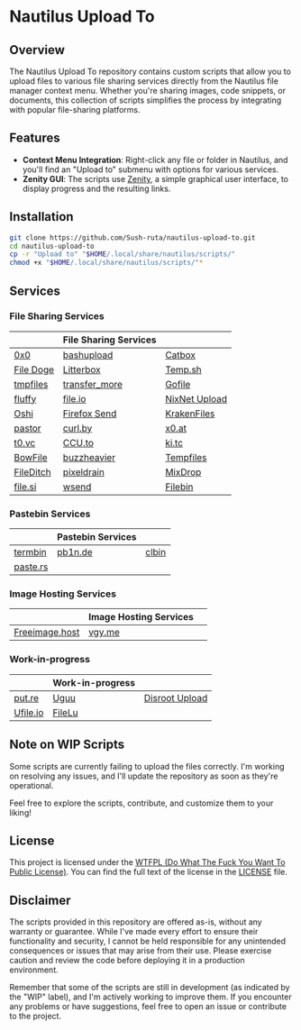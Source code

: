 Nautilus Upload To
==================

Overview
--------

The Nautilus Upload To repository contains custom scripts that allow you to upload files to various file sharing services directly from the Nautilus file manager context menu. Whether you're sharing images, code snippets, or documents, this collection of scripts simplifies the process by integrating with popular file-sharing platforms.

Features
--------

-   **Context Menu Integration**: Right-click any file or folder in Nautilus, and you'll find an "Upload to" submenu with options for various services.
-   **Zenity GUI**: The scripts use [Zenity](https://help.gnome.org/users/zenity/stable/), a simple graphical user interface, to display progress and the resulting links.

Installation
------------

```bash
git clone https://github.com/Sush-ruta/nautilus-upload-to.git
cd nautilus-upload-to
cp -r "Upload to" "$HOME/.local/share/nautilus/scripts/"
chmod +x "$HOME/.local/share/nautilus/scripts/"*
```

Services
--------

### File Sharing Services
|                                     | File Sharing Services                      |                                              |
| ----------------------------------- | ------------------------------------------ | -------------------------------------------- |
| [0x0](https://0x0.st/)              | [bashupload](https://bashupload.com/)      | [Catbox](https://catbox.moe/)                |
| [File Doge](https://filedoge.com/)  | [Litterbox](https://litterbox.catbox.moe/) | [Temp.sh](http://Temp.sh)                    |
| [tmpfiles](https://tmpfiles.org/)   | [transfer_more](https://up.sceptique.eu/)  | [Gofile](https://gofile.io/)                 |
| [fluffy](https://fluffy.cc/)        | [file.io](http://file.io)                  | [NixNet Upload](https://up.nixnet.services/) |
| [Oshi](https://oshi.at/)            | [Firefox Send](https://send.vis.ee/)       | [KrakenFiles](https://krakenfiles.com/)      |
| [pastor](https://c-v.sh/)           | [curl.by](http://curl.by)                  | [x0.at](http://x0.at)                        |
| [t0.vc](http://t0.vc)               | [CCU.to](http://CCU.to)                    | [ki.tc](http://ki.tc)                        |
| [BowFile](https://bowfile.com/)     | [buzzheavier](https://buzzheavier.com/)    | [Tempfiles](https://tempfiles.ninja/)        |
| [FileDitch](https://fileditch.com/) | [pixeldrain](https://pixeldrain.com/)      | [MixDrop](https://mixdrop.ag/)               |
| [file.si](https://file.si/)         | [wsend](https://wsend.net/)                | [Filebin](https://filebin.net/)              |

### Pastebin Services
|                                 | Pastebin Services         |                             |
| ------------------------------- | ------------------------- | --------------------------- |
| [termbin](https://termbin.com/) | [pb1n.de](http://pb1n.de) | [clbin](https://clbin.com/) |
| [paste.rs](http://paste.rs)     |                           |                             |

### Image Hosting Services
|                                         | Image Hosting Services  |     |
| --------------------------------------- | ----------------------- | --- |
| [Freeimage.host](http://Freeimage.host) | [vgy.me](http://vgy.me) |     |

### Work-in-progress
|                               | Work-in-progress              |                                               |
| ----------------------------- | ----------------------------- | --------------------------------------------- |
| [put.re](http://put.re)       | [Uguu](https://uguu.se/)      | [Disroot Upload](https://upload.disroot.org/) |
| [Ufile.io](https://ufile.io/) | [FileLu](https://filelu.com/) |                                               |

Note on WIP Scripts
-------------------

Some scripts are currently failing to upload the files correctly. I'm working on resolving any issues, and I'll update the repository as soon as they're operational.

Feel free to explore the scripts, contribute, and customize them to your liking!

License
-------

This project is licensed under the [WTFPL (Do What The Fuck You Want To Public License)](https://github.com/Sush-ruta/custom-desktop/blob/main/LICENSE). You can find the full text of the license in the [LICENSE](LICENSE) file.

Disclaimer
----------

The scripts provided in this repository are offered as-is, without any warranty or guarantee. While I've made every effort to ensure their functionality and security, I cannot be held responsible for any unintended consequences or issues that may arise from their use. Please exercise caution and review the code before deploying it in a production environment.

Remember that some of the scripts are still in development (as indicated by the "WIP" label), and I'm actively working to improve them. If you encounter any problems or have suggestions, feel free to open an issue or contribute to the project.

